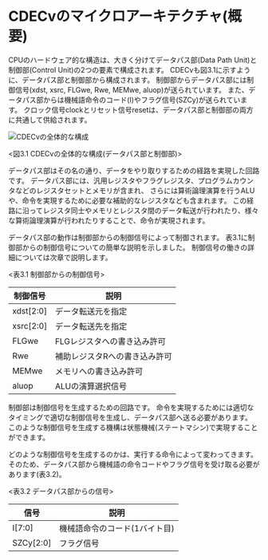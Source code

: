 # CDECvのマイクロアーキテクチャ(概要)

CPUのハードウェア的な構造は、大きく分けてデータパス部(Data Path Unit)と制御部(Control Unit)の2つの要素で構成されます。
CDECvも図3.1に示すように、データパス部と制御部から構成されます。
制御部からデータパス部には制御信号(xdst, xsrc, FLGwe, Rwe, MEMwe, aluop)が送られています。
また、データパス部からは機械語命令のコード(I)やフラグ信号(SZCy)が送られています。
クロック信号clockとリセット信号resetは、データパス部と制御部の両方に共通して供給されます。

![CDECvの全体的な構成](./assets/CDECv_microarchitecture_scketch.png "CDECvの全体的な構成")

<図3.1 CDECvの全体的な構成(データパス部と制御部)>


データパス部はその名の通り、データをやり取りするための経路を実現した回路です。
データパス部には、汎用レジスタやフラグレジスタ、プログラムカウンタなどのレジスタセットとメモリが含まれ、
さらには算術論理演算を行うALUや、命令を実現するために必要な補助的なレジスタなども含まれます。
この経路に沿ってレジスタ同士やメモリとレジスタ間のデータ転送が行われたり、様々な算術論理演算が行われたりすることで、命令が実現されます。

データパス部の動作は制御部からの制御信号によって制御されます。
表3.1に制御部からの制御信号についての簡単な説明を示しました。
制御信号の働きの詳細については次章で説明します。


<表3.1 制御部からの制御信号>

| 制御信号   | 説明 |
|-----------|------|
| xdst[2:0] | データ転送元を指定 |
| xsrc[2:0] | データ転送先を指定 |
| FLGwe     | FLGレジスタへの書き込み許可   |
| Rwe       | 補助レジスタRへの書き込み許可 |
| MEMwe     | メモリへの書き込み許可        |
| aluop     | ALUの演算選択信号 |


制御部は制御信号を生成するための回路です。
命令を実現するためには適切なタイミングで適切な制御信号を生成し、データパス部へ送る必要があります。
このような制御信号を生成する機構は状態機械(ステートマシン)で実現することができます。

どのような制御信号を生成するのかは、実行する命令によって変わってきます。
そのため、データパス部から機械語の命令コードやフラグ信号を受け取る必要があります(表3.2)。


<表3.2 データパス部からの信号>

| 信号 | 説明 |
|----------|----------------------------|
| I[7:0]   | 機械語命令のコード(1バイト目) |
| SZCy[2:0]| フラグ信号 |
